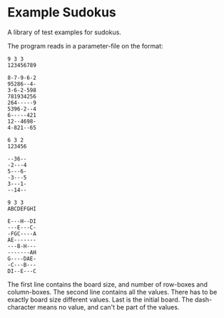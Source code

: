 Example Sudokus
===============

A library of test examples for sudokus.

The program reads in a parameter-file on the format:

```
9 3 3
123456789

8-7-9-6-2
95286--4-
3-6-2-598
781934256
264-----9
5396-2--4
6-----421
12--4698-
4-821--65
```

```
6 3 2
123456

--36--
-2---4
5---6-
-3---5
3---1-
--14--
```

```
9 3 3
ABCDEFGHI

E---H--DI
---E---C-
-FGC----A
AE-------
---B-H---
-------AH
G----DAE-
-C---B---
DI--E---C
```

The first line contains the board size, and number of row-boxes and column-boxes. The second line contains all the values. There has to be exactly board size different values. Last is the initial board. The dash-character means no value, and can't be part of the values.